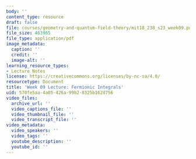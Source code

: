 ```yaml
---
body: ''
content_type: resource
draft: false
file: courses/geometry-and-quantum-field-theory/mit18_238_s23_week09.pdf
file_size: 463965
file_type: application/pdf
image_metadata:
  caption: ''
  credit: ''
  image-alt: ''
learning_resource_types:
- Lecture Notes
license: https://creativecommons.org/licenses/by-nc-sa/4.0/
resourcetype: Document
title: 'Week 09 Lecture: Fermionic Integrals'
uid: 570fe5aa-4a05-426a-99b2-8325b162d756
video_files:
  archive_url: ''
  video_captions_file: ''
  video_thumbnail_file: ''
  video_transcript_file: ''
video_metadata:
  video_speakers: ''
  video_tags: ''
  youtube_description: ''
  youtube_id: ''
---
```

